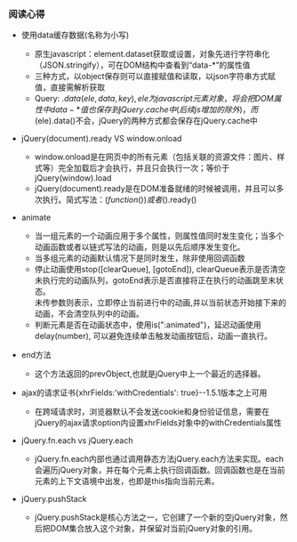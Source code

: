 ### 阅读心得

* 使用data缓存数据(名称为小写)
    - 原生javascript：element.dataset获取或设置，对象先进行字符串化（JSON.stringify），可在DOM结构中查看到“data-*”的属性值
    - 三种方式，以object保存则可以直接赋值和读取，以json字符串方式赋值，直接需解析获取
    - Query: $.data(ele, data ,key),ele为javascript元素对象，将会把DOM属性中data-*值也保存到jQuery.cache中(后续js增加的除外)，而$(ele).data()不会，jQuery的两种方式都会保存在jQuery.cache中

* jQuery(document).ready VS window.onload</h3>
    - window.onload是在网页中的所有元素（包括关联的资源文件：图片、样式等）完全加载后才会执行，并且只会执行一次；等价于jQuery(window).load
    - jQuery(document).ready是在DOM准备就绪的时候被调用，并且可以多次执行。简式写法：$(function(){})或者$().ready()

* animate
    - 当一组元素的一个动画应用于多个属性，则属性值同时发生变化；当多个动画函数或者以链式写法的动画，则是以先后顺序发生变化。
    - 当多组元素的动画默认情况下是同时发生，除非使用回调函数
    - 停止动画使用stop([clearQueue], [gotoEnd]), clearQueue表示是否清空未执行完的动画队列，gotoEnd表示是否直接将正在执行的动画跳至末状态。  
        未传参数则表示，立即停止当前进行中的动画,并以当前状态开始接下来的动画，不会清空队列中的动画。
    - 判断元素是否在动画状态中，使用is(":animated")，延迟动画使用delay(number), 可以避免连续单击触发动画按钮后，动画一直执行。

* end方法
    - 这个方法返回的prevObject,也就是jQuery中上一个最近的选择器。

* ajax的请求证书{xhrFields:'withCredentials': true}--1.5.1版本之上可用
    - 在跨域请求时，浏览器默认不会发送cookie和身份验证信息，需要在jQuery的ajax请求option内设置xhrFields对象中的withCredentials属性

* jQuery.fn.each vs jQuery.each
    - jQuery.fn.each内部也通过调用静态方法jQuery.each方法来实现。each会遍历jQuery对象，并在每个元素上执行回调函数。回调函数也是在当前元素的上下文语境中出发，也即是this指向当前元素。
                
* jQuery.pushStack
    - jQuery.pushStack是核心方法之一，它创建了一个新的空jQuery对象，然后把DOM集合放入这个对象，并保留对当前jQuery对象的引用。


